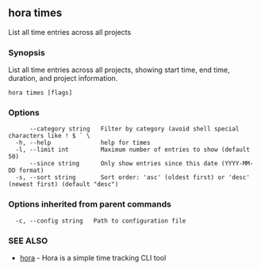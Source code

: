 ## hora times

List all time entries across all projects

### Synopsis

List all time entries across all projects, showing start time, end time, duration, and project information.

```
hora times [flags]
```

### Options

```
      --category string   Filter by category (avoid shell special characters like ! $ ` \
  -h, --help              help for times
  -l, --limit int         Maximum number of entries to show (default 50)
      --since string      Only show entries since this date (YYYY-MM-DD format)
  -s, --sort string       Sort order: 'asc' (oldest first) or 'desc' (newest first) (default "desc")
```

### Options inherited from parent commands

```
  -c, --config string   Path to configuration file
```

### SEE ALSO

* [hora](README.md)	 - Hora is a simple time tracking CLI tool

